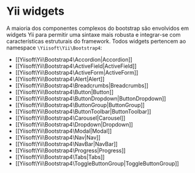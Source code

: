 Yii widgets
===========

A maioria dos componentes complexos do bootstrap são envolvidos em widgets Yii para permitir uma sintaxe mais robusta e integrar-se com
características estruturais do framework. Todos widgets pertencem ao namespace `\Yiisoft\Yii\Bootstrap4`:

- [[Yiisoft\Yii\Bootstrap4\Accordion|Accordion]]
- [[Yiisoft\Yii\Bootstrap4\ActiveField|ActiveField]]
- [[Yiisoft\Yii\Bootstrap4\ActiveForm|ActiveForm]]
- [[Yiisoft\Yii\Bootstrap4\Alert|Alert]]
- [[Yiisoft\Yii\Bootstrap4\Breadcrumbs|Breadcrumbs]]
- [[Yiisoft\Yii\Bootstrap4\Button|Button]]
- [[Yiisoft\Yii\Bootstrap4\ButtonDropdown|ButtonDropdown]]
- [[Yiisoft\Yii\Bootstrap4\ButtonGroup|ButtonGroup]]
- [[Yiisoft\Yii\Bootstrap4\ButtonToolbar|ButtonToolbar]]
- [[Yiisoft\Yii\Bootstrap4\Carousel|Carousel]]
- [[Yiisoft\Yii\Bootstrap4\Dropdown|Dropdown]]
- [[Yiisoft\Yii\Bootstrap4\Modal|Modal]]
- [[Yiisoft\Yii\Bootstrap4\Nav|Nav]]
- [[Yiisoft\Yii\Bootstrap4\NavBar|NavBar]]
- [[Yiisoft\Yii\Bootstrap4\Progress|Progress]]
- [[Yiisoft\Yii\Bootstrap4\Tabs|Tabs]]
- [[Yiisoft\Yii\Bootstrap4\ToggleButtonGroup|ToggleButtonGroup]]
